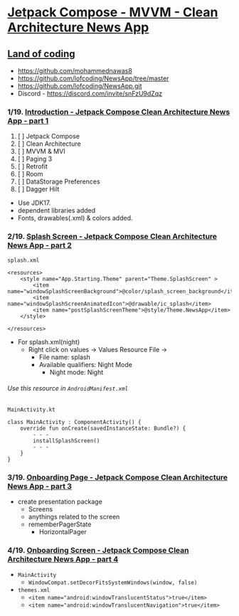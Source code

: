 # [Jetpack Compose - MVVM - Clean Architecture News App](https://youtube.com/playlist?list=PLzZEuVaFb9Exi-pc8qtHBrrLg8bUn-TP6&si=__pidvefTIy-7w-0)

## [Land of coding](https://www.youtube.com/@Landofcoding)

*  https://github.com/mohammednawas8
*  https://github.com/lofcoding/NewsApp/tree/master
*  https://github.com/lofcoding/NewsApp.git
* Discord - https://discord.com/invite/snFzU9dZqz

### 1/19. [Introduction - Jetpack Compose Clean Architecture News App - part 1](https://youtu.be/9AekfR-EI-U?si=O-SQaCN_J9zDkeS3)

1. [ ] Jetpack Compose
2. [ ] Clean Architecture
3. [ ] MVVM & MVI
4. [ ] Paging 3
5. [ ] Retrofit
6. [ ] Room
7. [ ] DataStorage Preferences
8. [ ] Dagger Hilt

* Use JDK17.
* dependent libraries added
* Fonts, drawables(.xml) & colors added.



### 2/19. [Splash Screen - Jetpack Compose Clean Architecture News App - part 2](https://youtu.be/5cEyV9GwlnA?si=qBJ9gtXAgrRt7JSs)

`splash.xml`
```
<resources>
    <style name="App.Starting.Theme" parent="Theme.SplashScreen" >
        <item name="windowSplashScreenBackground">@color/splash_screen_background</item>
        <item name="windowSplashScreenAnimatedIcon">@drawable/ic_splash</item>
        <item name="postSplashScreenTheme">@style/Theme.NewsApp</item>
    </style>
    
</resources>
```

* For splash.xml(night)
  * Right click on values -> Values Resource File ->
    * File name: splash
    * Available qualifiers: Night Mode
      * Night mode: Night

###### Use this resource in `AndroidManifest.xml`

`MainActivity.kt`
```
class MainActivity : ComponentActivity() {
    override fun onCreate(savedInstanceState: Bundle?) {
        - - -
        installSplashScreen()
        - - -
    }
}
```

### 3/19. [Onboarding Page - Jetpack Compose Clean Architecture News App - part 3](https://youtu.be/ZwmFEFRLrOA?si=Sd0UwpDNrgVTtAlS)

* create presentation package
  * Screens
  * anythings related to the screen
  * rememberPagerState
    * HorizontalPager

### 4/19. [Onboarding Screen - Jetpack Compose Clean Architecture News App - part 4](https://youtu.be/rMhOCuc8XIE?si=NSXBwfqI2vx11hwo)

* `MainActivity`
  * `WindowCompat.setDecorFitsSystemWindows(window, false)`
* `themes.xml`
  * `<item name="android:windowTranslucentStatus">true</item>`
  * `<item name="android:windowTranslucentNavigation">true</item>`